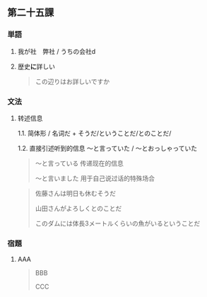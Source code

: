 ## 第二十五課

### 単語

1. 我が社　弊社 / うちの会社d

2. 歴史**に**詳しい

    > この辺りはお詳しいですか

### 文法

1. 转述信息

    1.1. 简体形 / 名词だ + そうだ/ということだ/とのことだ/

    1.2. 直接引述听到的信息 ～と言っていた / ～とおっしゃっていた
    
    > ～と言っている 传递现在的信息
    >
    > ～と言いました 用于自己说过话的特殊场合

    > 佐藤さんは明日も休むそうだ
    >
    > 山田さんがよろしくとのことだ
    >
    > このダムには体長3メートルくらいの魚がいるということだ


### 宿題

1. AAA

    > BBB
    >
    > CCC
